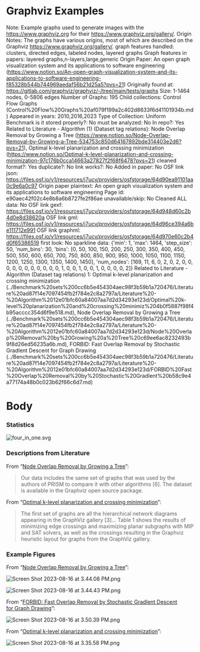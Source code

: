 # Graphviz Examples

Note: Example graphs used to generate images with the https://www.graphviz.org for their https://www.graphviz.org/gallery/.
Origin Notes: The graphs have various origins, most of which are described on the Graphviz https://www.graphviz.org/gallery/.
graph features handled: clusters, directed edges, labeled nodes, layered graphs
Graph features in papers: layered graphs,n-layers,large,generic
Origin Paper: An open graph visualization system and its applications to software engineering (https://www.notion.so/An-open-graph-visualization-system-and-its-applications-to-software-engineering-f85328b544b744969aedaf56b21d25a5?pvs=21)
Originally found at: https://gitlab.com/graphviz/graphviz/-/tree/main/tests/graphs
Size: 1-1464 nodes, 0-5806 edges
Number of Graphs: 195
Child collections: Control Flow Graphs (Control%20Flow%20Graphs%20af079f199a2c402d8633f6d41101934b.md)
Appeared in years: 2010,2016,2023
Type of Collection: Uniform Benchmark
is it stored properly?: No
must be analyzed: No
In repo?: Yes
Related to Literature - Algorithm (1) (Dataset tag relations): Node Overlap Removal by Growing a Tree (https://www.notion.so/Node-Overlap-Removal-by-Growing-a-Tree-534753c850d64167892bde314403e2d6?pvs=21), Optimal k-level planarization and crossing minimization (https://www.notion.so/Optimal-k-level-planarization-and-crossing-minimization-97c176b0cca14663a27827f2f68f6478?pvs=21)
cleaned format?: Yes
duplicate?: No
link works?: No
Added in paper: No
OSF link json: https://files.osf.io/v1/resources/j7ucv/providers/osfstorage/64d90ea91101aa0c9e6a0c97
Origin paper plaintext: An open graph visualization system and its applications to software engineering
Page id: e90aec42f02c4e8b8a6b8727fe2f86ae
unavailable/skip: No
Cleaned ALL data: No
OSF link gexf: https://files.osf.io/v1/resources/j7ucv/providers/osfstorage/64d948d60c2b4d0e8d38620a
OSF link gml: https://files.osf.io/v1/resources/j7ucv/providers/osfstorage/64d96ce394a6be111712e991
OSF link graphml: https://files.osf.io/v1/resources/j7ucv/providers/osfstorage/64d970e60c2b4d0f65386519
first look: No
sparkline data: {'min': 1, 'max': 1464, 'step_size': 50, 'num_bins': 30, 'bins': [0, 50, 100, 150, 200, 250, 300, 350, 400, 450, 500, 550, 600, 650, 700, 750, 800, 850, 900, 950, 1000, 1050, 1100, 1150, 1200, 1250, 1300, 1350, 1400, 1450], 'num_nodes': [169, 11, 6, 0, 2, 0, 2, 0, 0, 0, 0, 0, 0, 0, 0, 0, 0, 0, 1, 0, 0, 1, 0, 0, 1, 0, 0, 0, 0, 2]}
Related to Literature - Algorithm (Dataset tag relations) 1: Optimal k-level planarization and crossing minimization (../Benchmark%20sets%200cc6b5e454304aec98f3b59b1a720476/Literature%20ad87f14e7097454fb2f784e2c8a2797a/Literature%20-%20Algorithm%2012e01bfc60a84007aa7d2d34293e123d/Optimal%20k-level%20planarization%20and%20crossing%20minimiz%204b0f5887f98f4b95acccc354d6f9e518.md), Node Overlap Removal by Growing a Tree (../Benchmark%20sets%200cc6b5e454304aec98f3b59b1a720476/Literature%20ad87f14e7097454fb2f784e2c8a2797a/Literature%20-%20Algorithm%2012e01bfc60a84007aa7d2d34293e123d/Node%20Overlap%20Removal%20by%20Growing%20a%20Tree%20c69ee6ac8232493b9f8d26ed56235a6b.md), FORBID: Fast Overlap Removal by Stochastic GradIent Descent for Graph Drawing (../Benchmark%20sets%200cc6b5e454304aec98f3b59b1a720476/Literature%20ad87f14e7097454fb2f784e2c8a2797a/Literature%20-%20Algorithm%2012e01bfc60a84007aa7d2d34293e123d/FORBID%20Fast%20Overlap%20Removal%20by%20Stochastic%20GradIent%20b58c9e4a77174a48b0c023b62f66c6d7.md)

# Body

### Statistics

![four_in_one.svg](Graphviz%20Examples%20e90aec42f02c4e8b8a6b8727fe2f86ae/four_in_one.svg)

### Descriptions from Literature

From “[Node Overlap Removal by Growing a Tree](https://doi.org/10.7155/jgaa.00442)”:

> Our data includes the same set of graphs that was used by the authors of PRISM to compare it with other algorithms [6]. The dataset is available in the Graphviz open source package.
> 

From “[Optimal k-level planarization and crossing minimization](https://doi.org/10.1007/978-3-642-18469-7_22)”:

> The first set of graphs are all the hierarchical network diagrams appearing in the GraphViz gallery [3]… Table 1 shows the results of minimizing edge crossings and maximizing planar subgraphs with MIP and SAT solvers, as well as the crossings resulting in the Graphviz heuristic layout for graphs from the GraphViz gallery.
> 

### Example Figures

From “[Node Overlap Removal by Growing a Tree](https://doi.org/10.7155/jgaa.00442)”:

![Screen Shot 2023-08-16 at 3.44.08 PM.png](Graphviz%20Examples%20e90aec42f02c4e8b8a6b8727fe2f86ae/Screen_Shot_2023-08-16_at_3.44.08_PM.png)

![Screen Shot 2023-08-16 at 3.44.43 PM.png](Graphviz%20Examples%20e90aec42f02c4e8b8a6b8727fe2f86ae/Screen_Shot_2023-08-16_at_3.44.43_PM.png)

From “[FORBID: Fast Overlap Removal by Stochastic GradIent Descent for Graph Drawing](https://link.springer.com/chapter/10.1007/978-3-031-22203-0_6)”:

![Screen Shot 2023-08-16 at 3.50.39 PM.png](Graphviz%20Examples%20e90aec42f02c4e8b8a6b8727fe2f86ae/Screen_Shot_2023-08-16_at_3.50.39_PM.png)

From “[Optimal k-level planarization and crossing minimization](https://doi.org/10.1007/978-3-642-18469-7_22)”:

![Screen Shot 2023-08-16 at 3.35.58 PM.png](Graphviz%20Examples%20e90aec42f02c4e8b8a6b8727fe2f86ae/Screen_Shot_2023-08-16_at_3.35.58_PM.png)